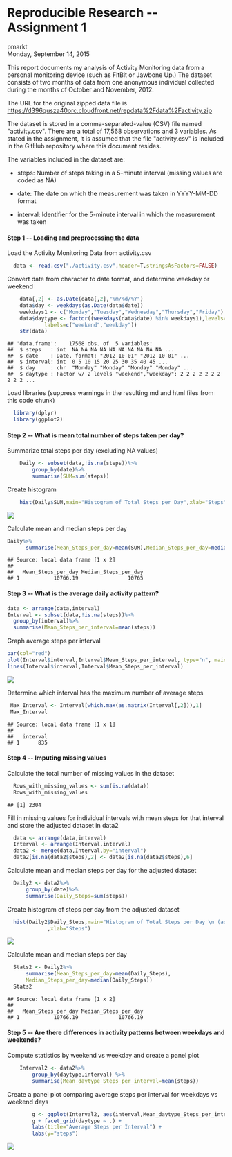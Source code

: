 # Reproducible Research -- Assignment 1
pmarkt  
Monday, September 14, 2015  

This report documents my analysis of Activity Monitoring data from a personal monitoring device (such as FitBit or Jawbone Up.) The dataset consists of two months of data from one anonymous individual collected during the months of October and November, 2012.

The URL for the original zipped data file is 
https://d396qusza40orc.cloudfront.net/repdata%2Fdata%2Factivity.zip

The dataset is stored in a comma-separated-value (CSV) file named "activity.csv". There are a total of 17,568 observations and 3 variables. As stated in the assignment, it is assumed that the file "activity.csv" is included in the GitHub repository where this document resides.

The variables included in the dataset are:

* steps: Number of steps taking in a 5-minute interval (missing values are coded as NA)

* date: The date on which the measurement was taken in YYYY-MM-DD format

* interval: Identifier for the 5-minute interval in which the measurement was taken

#### Step 1 -- Loading and preprocessing the data

Load the Activity Monitoring Data from activity.csv


```r
  data <- read.csv("./activity.csv",header=T,stringsAsFactors=FALSE)
```

Convert date from character to date format, and determine weekday or weekend


```r
    data[,2] <- as.Date(data[,2],"%m/%d/%Y")
    data$day <- weekdays(as.Date(data$date))
    weekdays1 <- c("Monday","Tuesday","Wednesday","Thursday","Friday")
    data$daytype <- factor((weekdays(data$date) %in% weekdays1),levels=c(FALSE,TRUE),
            labels=c("weekend","weekday"))
    str(data)
```

```
## 'data.frame':	17568 obs. of  5 variables:
##  $ steps   : int  NA NA NA NA NA NA NA NA NA NA ...
##  $ date    : Date, format: "2012-10-01" "2012-10-01" ...
##  $ interval: int  0 5 10 15 20 25 30 35 40 45 ...
##  $ day     : chr  "Monday" "Monday" "Monday" "Monday" ...
##  $ daytype : Factor w/ 2 levels "weekend","weekday": 2 2 2 2 2 2 2 2 2 2 ...
```

Load libraries (suppress warnings in the resulting md and html files from this code chunk)


```r
  library(dplyr)
  library(ggplot2)
```

#### Step 2 -- What is mean total number of steps taken per day?

Summarize total steps per day (excluding NA values)

```r
    Daily <- subset(data,!is.na(steps))%>%
        group_by(date)%>% 
        summarise(SUM=sum(steps))
```

Create histogram


```r
    hist(Daily$SUM,main="Histogram of Total Steps per Day",xlab="Steps")
```

![](PA1_template_files/figure-html/Figure_1-1.png) 

Calculate mean and median steps per day


```r
Daily%>%
      summarise(Mean_Steps_per_day=mean(SUM),Median_Steps_per_day=median(SUM))
```

```
## Source: local data frame [1 x 2]
## 
##   Mean_Steps_per_day Median_Steps_per_day
## 1           10766.19                10765
```

#### Step 3 -- What is the average daily activity pattern?


```r
data <- arrange(data,interval)
Interval <- subset(data,!is.na(steps))%>%
  group_by(interval)%>% 
  summarise(Mean_Steps_per_interval=mean(steps))
```

Graph average steps per interval


```r
par(col="red") 
plot(Interval$interval,Interval$Mean_Steps_per_interval, type="n", main="Average Steps per Interval (all days)",xlab="interval",ylab="steps") 
lines(Interval$interval,Interval$Mean_Steps_per_interval)
```

![](PA1_template_files/figure-html/Figure_2-1.png) 

Determine which interval has the maximum number of average steps


```r
 Max_Interval <- Interval[which.max(as.matrix(Interval[,2])),1]
 Max_Interval
```

```
## Source: local data frame [1 x 1]
## 
##   interval
## 1      835
```

#### Step 4 -- Imputing missing values

Calculate the total number of missing values in the dataset


```r
  Rows_with_missing_values <- sum(is.na(data))
  Rows_with_missing_values
```

```
## [1] 2304
```

Fill in missing values for individual intervals with mean steps for that interval  
      and store the adjusted dataset in data2


```r
  data <- arrange(data,interval)
  Interval <- arrange(Interval,interval)
  data2 <- merge(data,Interval,by="interval")
  data2[is.na(data2$steps),2] <- data2[is.na(data2$steps),6]    
```

Calculate mean and median steps per day for the adjusted dataset


```r
  Daily2 <- data2%>%
      group_by(date)%>% 
      summarise(Daily_Steps=sum(steps))
```
    
Create histogram of steps per day from the adjusted dataset


```r
  hist(Daily2$Daily_Steps,main="Histogram of Total Steps per Day \n (adjusted dataset)",
             ,xlab="Steps")
```

![](PA1_template_files/figure-html/Figure_3-1.png) 

Calculate mean and median steps per day

```r
  Stats2 <- Daily2%>%
      summarise(Mean_Steps_per_day=mean(Daily_Steps),
      Median_Steps_per_day=median(Daily_Steps))
  Stats2
```

```
## Source: local data frame [1 x 2]
## 
##   Mean_Steps_per_day Median_Steps_per_day
## 1           10766.19             10766.19
```

#### Step 5 -- Are there differences in activity patterns between weekdays and weekends?

Compute statistics by weekend vs weekday and create a panel plot


```r
    Interval2 <- data2%>%
        group_by(daytype,interval) %>%
        summarise(Mean_daytype_Steps_per_interval=mean(steps))
```

Create a panel plot comparing average steps per interval for weekdays vs weekend days


```r
        g <- ggplot(Interval2, aes(interval,Mean_daytype_Steps_per_interval)) + geom_line()
        g + facet_grid(daytype ~ .) +
        labs(title="Average Steps per Interval") +
        labs(y="steps")
```

![](PA1_template_files/figure-html/Figure_4-1.png) 
